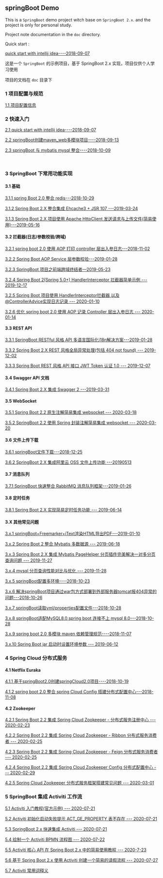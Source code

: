 ## springBoot Demo  



This is a `SpringBoot` demo project witch base on `SpringBoot 2.x`. and the project is only for personal study.   

Project note documentation in the `doc` directory.   

Quick start :  

[quick start with intellij idea----2018-09-07](./doc/1.quick_start_with_intellij_idea.md "./doc/1.quick_start_with_intellij_idea.md")   

这是一个 `SpringBoot` 的示例项目，基于 SpringBoot 2.x 实现，项目仅供个人学习使用  

项目的文档在 `doc` 目录下  



### 1 项目配置与规范      

[1.1 项目配置信息](./doc/application-config.md "./doc/application-config.md")  



### 2 快速入门  

[2.1 quick start with intellij idea----2018-09-07](./doc/1.quick_start_with_intellij_idea.md "./doc/1.quick_start_with_intellij_idea.md")   

[2.2 springBoot创建maven_web多模块项目----2018-09-13](doc/2.springBoot创建maven_web多模块项目.md)  

[2.3 springBoot 与 mybatis mysql 整合----2018-10-09](doc/3.springBoot与mybatis_mysql整合.md "3.springBoot与mybatis_mysql整合.md")  

​    

### 3 SpringBoot 下常用功能实现  

#### 3.1 基础  

[3.1.1 spring Boot 2.0 整合 redis---2018-10-29](doc/9.springBoot2.0整合redis.md "doc/9.springBoot2.0整合redis.md")  

[3.1.2 Spring Boot 2.X 整合集成 Ehcache3 + JSR 107 ---2019-03-24](./doc/18.spring_boot_2_ehcache3_jsr107.md)  

[3.1.3 Spring Boot 2.X 项目使用 Apache HttpClient 发送请求与上传文件(简易使用)---2019-05-16](./doc/21.spring_boot_2_apache_httpclient.md "./doc/21.spring_boot_2_apache_httpclient.md")  



#### 3.2 拦截器(日志/参数校验/跨域)  

[3.2.1 spring boot 2.0 使用 AOP 打印 controller 层出入参日志---2018-11-02](doc/10.springBoot2.0使用AOP打印controller层出入参日志.md "doc/10.springBoot2.0使用AOP打印controller层出入参日志.md")  

[3.2.2 Spring Boot AOP Service 层参数校验---2019-01-28](doc/17.spring_boot_aop_service_validation.md "doc/17.spring_boot_aop_service_validation.md")  

[3.2.3 SpringBoot 项目之前端跨域终结者—2019-05-23](./doc/22.spring_boot_2_cors_filter.md "./doc/22.spring_boot_2_cors_filter.md")  

[3.2.4 Spring Boot 2(Spring 5.0+) HandlerInterceptor 拦截器简单示例 --- 2019-12-17](./doc/30.spring_boot_2_interceptor_2.md "./doc/30.spring_boot_2_interceptor_2.md")  

[3.2.5 Spring Boot 项目使用 HandlerInterceptor拦截器 以及 @ControllerAdvice实现日志记录 --- 2020-01-10](./doc/31.spring_boot_2_interceptor_log.md "./doc/31.spring_boot_2_interceptor_log.md")  

[3.2.6 优化 spring boot 2.0 使用 AOP 记录 Controller 层出入参日志 --- 2020-01-14](./doc/32.spring_boot_2_log_controller_params_with_aop_2.md "./doc/32.spring_boot_2_log_controller_params_with_aop_2.md")  



#### 3.3 REST API  

[3.3.1 SpringBoot RESTful 风格 API 多语言国际化i18n解决方案---2019-01-28](doc/16.spring_boot_i18n_multiply_language_restful_api.md "doc/16.spring_boot_i18n_multiply_language_restful_api.md")  

[3.3.2 Spring Boot 2.X REST 风格全局异常处理(包括 404 not found) --- 2019-12-02](./doc/28.spring_boot_2_global_exception_handler.md "./doc/28.spring_boot_2_global_exception_handler.md")  

[3.3.3 Spring Boot REST 风格 API 接口 JWT Token 认证 1.0 --- 2019-12-07](./doc/29.spring_boot_2_rest_api_jwt_token_filter_1.md "./doc/29.spring_boot_2_rest_api_jwt_token_filter_1.md")  



#### 3.4 Swagger API 文档  

[3.4.1 Spring Boot 2.X 集成 Swagger 2 ---2019-03-31](./doc/19.spring_boot_2_swagger_2.md)  



#### 3.5 WebSocket  

[3.5.1 Spring Boot 2.2 原生注解简易集成 websocket --- 2020-03-18](./doc/38.spring_boot_2.2_websocket_simple_1.md "./doc/38.spring_boot_2.2_websocket_simple_1.md")   

[3.5.2 SpringBoot 2.2 使用 Spring 封装注解简易集成 websocket --- 2020-03-20](./doc/39.spring_boot_2.2_websocket_simple_2.md "./doc/39.spring_boot_2.2_websocket_simple_2.md")  



#### 3.6 文件上传下载  

[3.6.1 springBoot文件下载---2018-12-25](doc/13.springBoot文件下载.md "doc/13.springBoot文件下载.md")   

[3.6.2 SpringBoot 2.X 集成阿里云  OSS  文件上传功能 ---20190513](./doc/20.spring_boot_2_aliyun_oss.md "./doc/20.spring_boot_2_aliyun_oss.md")   



#### 3.7 消息队列  

[3.7.1 SpringBoot 快速整合 RabbitMQ 消息队列框架---2019-01-26](doc/15.spring_boot_rabbitmq.md "doc/15.spring_boot_rabbitmq.md")  



#### 3.8 定时任务  

[3.8.1 Spring Boot 2.X 实现简易定时任务功能 --- 2019-06-14](./doc/24.spring_boot_2_schedule.md "./doc/24.spring_boot_2_schedule.md")  



#### 3.X 其他常见问题  

[3.x.1 springBoot+Freemarker+iText渲染HTML导出PDF---2019-01-10](doc/14.springBoot_Freemarker_iText渲染HTML导出PDF.md "doc/14.springBoot_Freemarker_iText渲染HTML导出PDF.md")  

[3.x.2 Spring Boot 2 整合 Mybatis 多数据源 --- 2019-06-18](./doc/25.spring_boot_2_mybatis_multi_datasource.md "./doc/25.spring_boot_2_mybatis_multi_datasource.md")  

[3.x.3 Spring Boot 2.X 集成 Mybatis PageHelper 分页插件完美解决一对多分页查询问题 --- 2019-11-27](./doc/26.spring_boot_2_mybatis_pagehelper.md "./doc/26.spring_boot_2_mybatis_pagehelper.md")  

[3.x.4 mysql 分页查询性能对比与优化 --- 2019-11-28](./doc/27.mysql_pagination_query_comparison.md "./doc/27.mysql_pagination_query_comparison.md")  

[3.x.5 springBoot配置多环境----2018-10-23](doc/5.springBoot配置多环境.md "doc/5.springBoot配置多环境.md")  

[3.x.6 解决springBoot项目通过war包方式部署到外部服务器tomcat报404异常的问题---2018-10-26](doc/6.解决springBoot项目通过war包方式部署到外部服务器tomcat报404异常的问题.md "doc/6.解决springBoot项目通过war包方式部署到外部服务器tomcat报404异常的问题.md")  

[3.x.7 springBoot读取yml/properties配置文件---2018-10-28](doc/7.springBoot读取yml_properties配置文件.md "doc/7.springBoot读取yml_properties配置文件.md")  

[3.x.8 springBoot适配MySQL8.0,spring boot 连接不上 mysql 8.0---2018-10-28](doc/8.springBoot适配MySQL8.0.md "doc/8.springBoot适配MySQL8.0.md")  

[3.x.9 spring boot 2.0 多模块 maven 依赖管理规范----2018-11-07](doc/11.springBoot2.0多模块maven依赖管理规范.md "doc/11.springBoot2.0多模块maven依赖管理规范.md")  

[3.x.10 Spring Boot jar 启动时设置环境参数 --- 2019-06-12](./doc/23.spring_boot_jar_setting_active_profile_at_startup.md "./doc/23.spring_boot_jar_setting_active_profile_at_startup.md")  



###  4 Spring Cloud 分布式服务  

#### 4.1 Netflix Euraka

[4.1.1 基于springBoot2.0创建springCloud2.0项目----2018-10-19](doc/4.基于springBoot2.0创建springCloud2.0项目.md "4.基于springBoot2.0创建springCloud2.0项目.md")  

[4.1.2 spring boot 2.0 整合 spring Cloud Config 搭建分布式配置中心---2018-11-08](doc/12.springBoot2.0整合springCloudConfig分布式配置中心.md "doc/12.springBoot2.0整合springCloudConfig分布式配置中心.md")  





#### 4.2 Zookeeper  

[4.2.1 Spring Boot 2.2 集成 Spring Cloud Zookeeper - 分布式服务注册中心 --- 2020-02-23](./doc/33.spring_boot_2.2_cloud_zookeeper_provider.md "./doc/33.spring_boot_2.2_cloud_zookeeper_provider.md")  

[4.2.2 Spring Boot 2.2 集成 Spring Cloud Zookeeper - Ribbon 分布式服务消费者 --- 2020-02-25](./doc/34.spring_boot_2.2_cloud_zookeeper_consumer_ribbon.md "./doc/34.spring_boot_2.2_cloud_zookeeper_consumer_ribbon.md")  

[4.2.3 Spring Boot 2.2 集成 Spring Cloud Zookeeper - Feign 分布式服务消费者 --- 2020-02-25](./doc/35.spring_cloud_2.2_cloud_zookeeper_consumer_feign.md "./doc/35.spring_cloud_2.2_cloud_zookeeper_consumer_feign.md")  

[4.2.4 Spring Boot 2.2 集成 Spring Cloud Zookeeper Config 分布式配置中心 --- 2020-02-29](./doc/36.spring_cloud_2.2_cloud_zookeeper_config.md "./doc/36.spring_cloud_2.2_cloud_zookeeper_config.md")  

[4.2.5 Spring Cloud Zookeeper 分布式服务框架搭建常见问题 --- 2020-03-01](./doc/37.spring_cloud_zookeeper_faq.md "./doc/37.spring_cloud_zookeeper_faq.md")  





###  5 SpringBoot 集成 Activiti 工作流  

[5.1 Activiti 入门教程(官方示例) --- 2020-07-21](./doc/40.activiti_official_demo.md "./doc/40.activiti_official_demo.md")  

[5.2 Activiti 初始化启动失败提示 ACT_GE_PROPERTY 表不存在 --- 2020-07-21](./doc/41.activiti_init_error_table_not_exist.md "./doc/41.activiti_init_error_table_not_exist.md")  

[5.3 SpringBoot 2.x 快速集成 Activiti --- 2020-07-21](./doc/42.spring_boot_2.3_activiti_quickstart.md "./doc/42.spring_boot_2.3_activiti_quickstart.md")  

[5.4 绘制一个 Activiti BPMN 流程图 --- 2020-07-22](./doc/43.activiti_bpmn.md "./doc/43.activiti_bpmn.md")  

[5.5 Activiti 核心 API 在 Spring Boot 2.x 中的简易使用教程 --- 2020-7-23](./doc/44.spring_boot_2.3.activiti_6_simple_usage.md "./doc/44.spring_boot_2.3.activiti_6_simple_usage.md")  

[5.6 基于 Spring Boot 2.x 使用 Activiti 创建一个简易的请假流程 --- 2020-07-27](./doc/45.spring_boot_2.3_activiti_6_form.md "./doc/45.spring_boot_2.3_activiti_6_form.md")  

[5.7 Activiti 常用词释义](./doc/46.activiti_common_words_notes.md "./doc/46.activiti_common_words_notes.md")  



















 























  





  





​    





​    

















